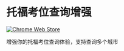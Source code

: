 # 托福考位查询增强

[![Chrome Web Store](https://img.shields.io/chrome-web-store/v/efljijgnaedclinahimldbfebjnkafen?style=for-the-badge)](https://chrome.google.com/webstore/detail/efljijgnaedclinahimldbfebjnkafen)

增强你的托福考位查询体验，支持查询多个城市
